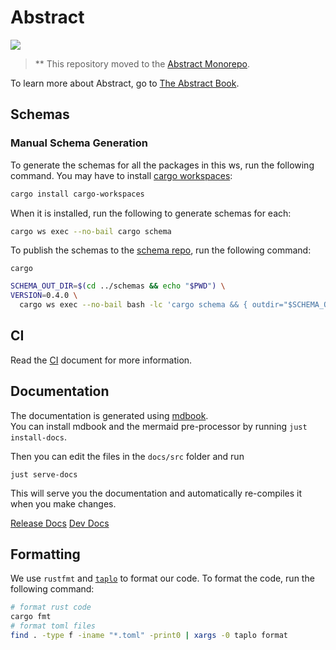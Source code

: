 # Abstract 

<a href="https://codecov.io/gh/AbstractSDK/contracts" > 
 <img src="https://codecov.io/gh/AbstractSDK/contracts/branch/main/graph/badge.svg?token=FOIDUFYSCY"/> 
 </a>

> ** This repository moved to the [Abstract Monorepo](https://github.com/AbstractSDK/abstract).

To learn more about Abstract, go to [The Abstract Book](https://docs.abstract.money/).

## Schemas

### Manual Schema Generation

To generate the schemas for all the packages in this ws, run the following command. You may have to install [cargo
workspaces](https://github.com/pksunkara/cargo-workspaces):

```bash
cargo install cargo-workspaces
```

When it is installed, run the following to generate schemas for each:

```bash
cargo ws exec --no-bail cargo schema
```

To publish the schemas to the [schema repo](https://github.com/AbstractSDK/schemas), run the following command:

```shell
cargo 
```

```bash
SCHEMA_OUT_DIR=$(cd ../schemas && echo "$PWD") \
VERSION=0.4.0 \
  cargo ws exec --no-bail bash -lc 'cargo schema && { outdir="$SCHEMA_OUT_DIR/abstract/${PWD##*/}/$VERSION"; echo $outdir; mkdir -p "$outdir"; cp -a "schema/." "$outdir"; }'
  ```

## CI

Read the [CI](./CI.md) document for more information.

## Documentation

The documentation is generated using [mdbook](https://rust-lang.github.io/mdBook/index.html).  
You can install mdbook and the mermaid pre-processor by running `just install-docs`.

Then you can edit the files in the `docs/src` folder and run

```shell
just serve-docs
```

This will serve you the documentation and automatically re-compiles it when you make changes.

[Release Docs](https://docs.abstract.money)
[Dev Docs](https://dev-docs.abstract.money)

## Formatting

We use `rustfmt` and [`taplo`](https://taplo.tamasfe.dev/cli/introduction.html) to format our code. To format the code, run the following command:

```bash
# format rust code
cargo fmt
# format toml files
find . -type f -iname "*.toml" -print0 | xargs -0 taplo format
```
